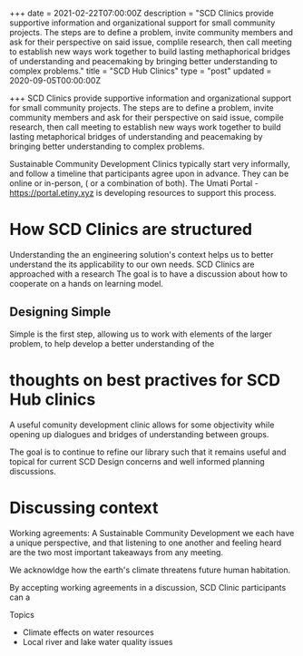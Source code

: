 +++
date = 2021-02-22T07:00:00Z
description = "SCD Clinics provide supportive information and organizational support for small community projects. The steps are to define a problem, invite community members and ask for their perspective on said issue, complile research, then call meeting to establish new ways work together to build lasting methaphorical bridges of understanding and peacemaking by bringing better understanding to complex problems."
title = "SCD Hub Clinics"
type = "post"
updated = 2020-09-05T00:00:00Z

+++
SCD Clinics provide supportive information and organizational support for small community projects. The steps are to define a problem, invite community members and ask for their perspective on said issue, compile research, then call meeting to establish new ways work together to build lasting metaphorical bridges of understanding and peacemaking by bringing better understanding to complex problems.

Sustainable Community Development Clinics typically start very informally, and follow a timeline that participants agree upon in advance.  They can be online or in-person, ( or a combination of both).  The Umati Portal - https://portal.etiny.xyz is developing resources to support this process.

# How SCD Clinics are structured

Understanding the an engineering solution's context helps us to better understand the its applicability to our own needs.  SCD Clinics are approached with a research The goal is to have a discussion about how to cooperate on a hands on learning model.

## Designing Simple

Simple is the first step, allowing us to work with elements of the larger problem, to help develop a better understanding of the

# thoughts on best practives for SCD Hub clinics

A useful comunity development clinic allows for some objectivity while opening up dialogues and bridges of understanding between groups.

The goal is to continue to refine our library such that it remains useful and topical for current SCD Design concerns and well informed planning discussions.

# Discussing context

Working agreements: A Sustainable Community Development 
  we each have a unique perspective, and that listening to one another and feeling heard are the two most important takeaways from any meeting.
  
  We acknowldge how the earth's climate threatens future human habitation.

By accepting working agreements in a discussion, SCD Clinic participants can a

Topics

* Climate effects on water resources
* Local river and lake water quality issues
